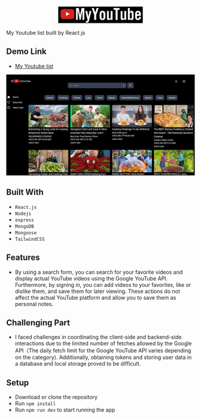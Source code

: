 <p align="center">
  <a href="https://github.com/AtenaHatta/MyYoutube">
    <img src="myyoutube_logo.png" width="45%">
  </a>
</p>

My Youtube list built by React.js

## Demo Link

- [My Youtube list](https://portfolio-react-liard-three.vercel.app/) 

![The top image](./client/vite-project/src/assets/myyoutube_img.png)

## Built With

- `React.js`
- `Nodejs`
- `express`
- `MongoDB`
- `Mongoose`
- `TailwindCSS` 


## Features

- By using a search form, you can search for your favorite videos and display actual YouTube videos using the Google YouTube API. Furthermore, by signing in, you can add videos to your favorites, like or dislike them, and save them for later viewing. These actions do not affect the actual YouTube platform and allow you to save them as personal notes.

## Challenging Part

- I faced challenges in coordinating the client-side and backend-side interactions due to the limited number of fetches allowed by the Google API（The daily fetch limit for the Google YouTube API varies depending on the category). Additionally, obtaining tokens and storing user data in a database and local storage proved to be difficult.


## Setup

- Download or clone the repository
- Run `npm install`
- Run `npm run dev` to start running the app

